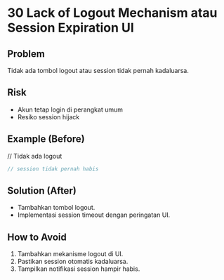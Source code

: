 # 30 Lack of Logout Mechanism atau Session Expiration UI

## Problem
Tidak ada tombol logout atau session tidak pernah kadaluarsa.

## Risk
- Akun tetap login di perangkat umum
- Resiko session hijack

## Example (Before)
// Tidak ada logout
```javascript
// session tidak pernah habis
```

## Solution (After)
- Tambahkan tombol logout.
- Implementasi session timeout dengan peringatan UI.

## How to Avoid
1. Tambahkan mekanisme logout di UI.
2. Pastikan session otomatis kadaluarsa.
3. Tampilkan notifikasi session hampir habis.
